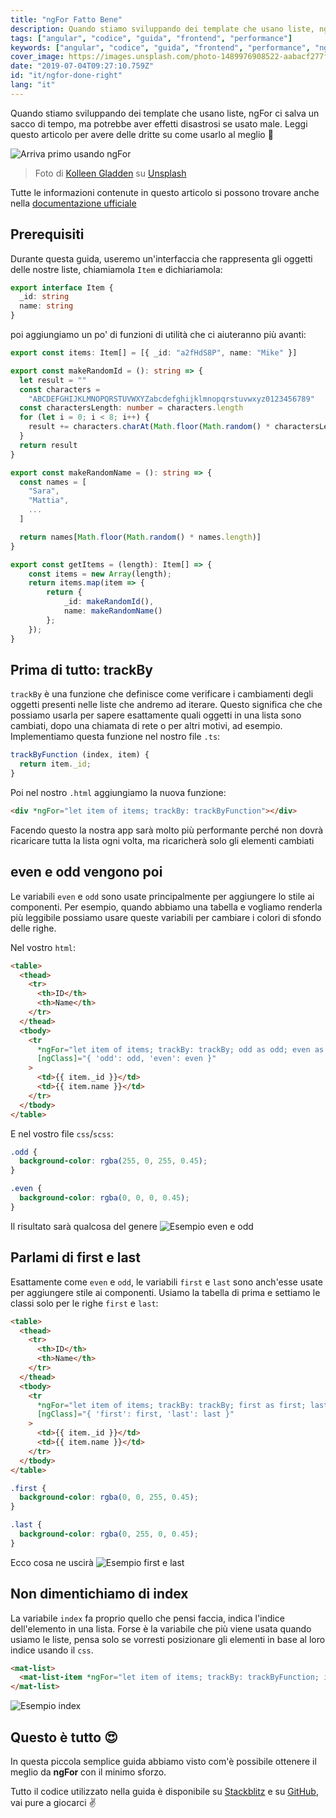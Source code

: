 ```yaml
---
title: "ngFor Fatto Bene"
description: Quando stiamo sviluppando dei template che usano liste, ngFor ci salva un sacco di tempo, ma potrebbe aver effetti disastrosi se usato male. Leggi questo articolo per avere delle dritte su come usarlo al meglio 🤩
tags: ["angular", "codice", "guida", "frontend", "performance"]
keywords: ["angular", "codice", "guida", "frontend", "performance", "ngFor", "trackBy"]
cover_image: https://images.unsplash.com/photo-1489976908522-aabacf277f49?ixlib=rb-1.2.1&ixid=eyJhcHBfaWQiOjEyMDd9&auto=format&fit=crop&w=1950&q=80
date: "2019-07-04T09:27:10.759Z"
id: "it/ngfor-done-right"
lang: "it"
---
```


Quando stiamo sviluppando dei template che usano liste, ngFor ci salva un sacco di tempo, ma potrebbe aver effetti disastrosi se usato male. Leggi questo articolo per avere delle dritte su come usarlo al meglio 🤩

![Arriva primo usando ngFor](https://images.unsplash.com/photo-1489976908522-aabacf277f49?ixlib=rb-1.2.1&ixid=eyJhcHBfaWQiOjEyMDd9&auto=format&fit=crop&w=1950&q=80)
> Foto di [Kolleen Gladden](https://unsplash.com/photos/ij5_qCBpIVY) su [Unsplash](https://unsplash.com)

Tutte le informazioni contenute in questo articolo si possono trovare anche nella [documentazione ufficiale](https://angular.io/api/common/NgForOf)

## Prerequisiti

Durante questa guida, useremo un'interfaccia che rappresenta gli oggetti delle nostre liste, chiamiamola `Item` e dichiariamola:

```typescript
export interface Item {
  _id: string
  name: string
}
```

poi aggiungiamo un po' di funzioni di utilità che ci aiuteranno più avanti:

```typescript
export const items: Item[] = [{ _id: "a2fHdS8P", name: "Mike" }]

export const makeRandomId = (): string => {
  let result = ""
  const characters =
    "ABCDEFGHIJKLMNOPQRSTUVWXYZabcdefghijklmnopqrstuvwxyz0123456789"
  const charactersLength: number = characters.length
  for (let i = 0; i < 8; i++) {
    result += characters.charAt(Math.floor(Math.random() * charactersLength))
  }
  return result
}

export const makeRandomName = (): string => {
  const names = [
    "Sara",
    "Mattia",
    ...
  ]

  return names[Math.floor(Math.random() * names.length)]
}

export const getItems = (length): Item[] => {
    const items = new Array(length);
    return items.map(item => {
        return {
            _id: makeRandomId(),
            name: makeRandomName()
        };
    });
}
```

## Prima di tutto: trackBy

`trackBy` è una funzione che definisce come verificare i cambiamenti degli oggetti presenti nelle liste che andremo ad iterare. Questo significa che che possiamo usarla per sapere esattamente quali oggetti in una lista sono cambiati, dopo una chiamata di rete o per altri motivi, ad esempio.
Implementiamo questa funzione nel nostro file `.ts`:

```typescript
trackByFunction (index, item) {
  return item._id;
}
```

Poi nel nostro `.html` aggiungiamo la nuova funzione:

```html
<div *ngFor="let item of items; trackBy: trackByFunction"></div>
```

Facendo questo la nostra app sarà molto più performante perché non dovrà ricaricare tutta la lista ogni volta, ma ricaricherà solo gli elementi cambiati

## even e odd vengono poi

Le variabili `even` e `odd` sono usate principalmente per aggiungere lo stile ai componenti.
Per esempio, quando abbiamo una tabella e vogliamo renderla più leggibile possiamo usare queste variabili per cambiare i colori di sfondo delle righe.

Nel vostro `html`:

```html
<table>
  <thead>
    <tr>
      <th>ID</th>
      <th>Name</th>
    </tr>
  </thead>
  <tbody>
    <tr
      *ngFor="let item of items; trackBy: trackBy; odd as odd; even as even"
      [ngClass]="{ 'odd': odd, 'even': even }"
    >
      <td>{{ item._id }}</td>
      <td>{{ item.name }}</td>
    </tr>
  </tbody>
</table>
```

E nel vostro file `css`/`scss`:

```scss
.odd {
  background-color: rgba(255, 0, 255, 0.45);
}

.even {
  background-color: rgba(0, 0, 0, 0.45);
}
```

Il risultato sarà qualcosa del genere
![Esempio even e odd](https://firebasestorage.googleapis.com/v0/b/daudr-blog.appspot.com/o/even-odd.png?alt=media&token=bd193e7b-6424-4e71-b9ae-e82b736198b6)

## Parlami di first e last

Esattamente come `even` e `odd`, le variabili `first` e `last` sono anch'esse usate per aggiungere stile ai componenti.
Usiamo la tabella di prima e settiamo le classi solo per le righe `first` e `last`:

```html
<table>
  <thead>
    <tr>
      <th>ID</th>
      <th>Name</th>
    </tr>
  </thead>
  <tbody>
    <tr
      *ngFor="let item of items; trackBy: trackBy; first as first; last as last"
      [ngClass]="{ 'first': first, 'last': last }"
    >
      <td>{{ item._id }}</td>
      <td>{{ item.name }}</td>
    </tr>
  </tbody>
</table>
```

```scss
.first {
  background-color: rgba(0, 0, 255, 0.45);
}

.last {
  background-color: rgba(0, 255, 0, 0.45);
}
```

Ecco cosa ne uscirà
![Esempio first e last](https://firebasestorage.googleapis.com/v0/b/daudr-blog.appspot.com/o/first-last.png?alt=media&token=921a3562-4b6a-4124-ac94-37aa0a502b9f)

## Non dimentichiamo di index

La variabile `index` fa proprio quello che pensi faccia, indica l'indice dell'elemento in una lista.
Forse è la variabile che più viene usata quando usiamo le liste, pensa solo se vorresti posizionare gli elementi in base al loro indice usando il `css`.

```html
<mat-list>
  <mat-list-item *ngFor="let item of items; trackBy: trackByFunction; index as index">{{ item.name }} index is {{ index }}</mat-list-item>
</mat-list>
```

![Esempio index](https://firebasestorage.googleapis.com/v0/b/daudr-blog.appspot.com/o/index.png?alt=media&token=1456c0fc-48b9-4064-8403-ed706c178151)

## Questo è tutto 😍

In questa piccola semplice guida abbiamo visto com'è possibile ottenere il meglio da **ngFor** con il minimo sforzo.

Tutto il codice utilizzato nella guida è disponibile su [Stackblitz](https://stackblitz.com/edit/ngfor-done-right) e su [GitHub](https://github.com/Daudr/ngfor-done-right), vai pure a giocarci ✌
